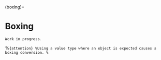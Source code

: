 (boxing)=
# Boxing

```{warning}
Work in progress.
```

%```{attention}
%Using a value type where an object is expected causes a boxing conversion.
%```
